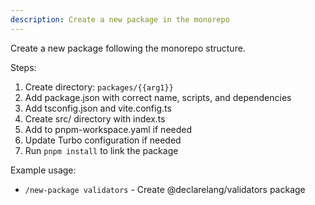 ```yaml
---
description: Create a new package in the monorepo
---
```


Create a new package following the monorepo structure.

Steps:

1. Create directory: `packages/{{arg1}}`
2. Add package.json with correct name, scripts, and dependencies
3. Add tsconfig.json and vite.config.ts
4. Create src/ directory with index.ts
5. Add to pnpm-workspace.yaml if needed
6. Update Turbo configuration if needed
7. Run `pnpm install` to link the package

Example usage:

- `/new-package validators` - Create @declarelang/validators package
